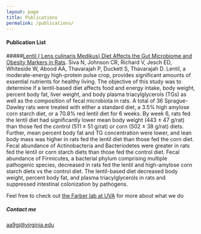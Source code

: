 ```yaml
---
layout: page
title: Publications
permalink: /publications/
---
```

#### Publication List

#####[Lentil ( Lens culinaris Medikus) Diet Affects the Gut Microbiome and Obesity Markers in Rats](https://www.ncbi.nlm.nih.gov/pubmed/30102041). Siva N, Johnson CR, Richard V, Jesch ED, Whiteside W, Abood AA, Thavarajah P, Duckett S, Thavarajah D.  Lentil, a moderate-energy high-protein pulse crop, provides significant amounts of essential nutrients for healthy living. The objective of this study was to determine if a lentil-based diet affects food and energy intake, body weight, percent body fat, liver weight, and body plasma triacylglycerols (TGs) as well as the composition of fecal microbiota in rats. A total of 36 Sprague-Dawley rats were treated with either a standard diet, a 3.5% high amylose corn starch diet, or a 70.8% red lentil diet for 6 weeks. By week 6, rats fed the lentil diet had significantly lower mean body weight (443 ± 47 g/rat) than those fed the control (511 ± 51 g/rat) or corn (502 ± 38 g/rat) diets. Further, mean percent body fat and TG concentration were lower, and lean body mass was higher in rats fed the lentil diet than those fed the corn diet. Fecal abundance of Actinobacteria and Bacteriodetes were greater in rats fed the lentil or corn starch diets than those fed the control diet. Fecal abundance of Firmicutes, a bacterial phylum comprising multiple pathogenic species, decreased in rats fed the lentil and high-amylose corn starch diets vs the control diet. The lentil-based diet decreased body weight, percent body fat, and plasma triacylglycerols in rats and suppressed intestinal colonization by pathogens. 

Feel free to check out [the Farber lab at UVA](https://www.farberlab.com/) for more about what we do

##### Contact me

[aa9gj@virginia.edu](mailto:aa9gj@virginia.edu)
